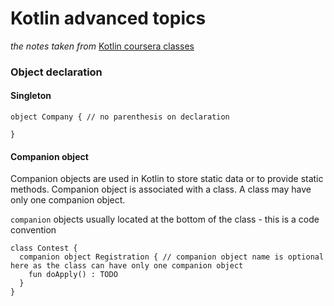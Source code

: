 # Kotlin advanced topics
_the notes taken from_ [Kotlin coursera classes](https://www.coursera.org/learn/advanced-programming-in-kotlin)

### Object declaration

#### Singleton
```
object Company { // no parenthesis on declaration
    
}

```

#### Companion object
Companion objects are used in Kotlin to store static data or to provide static methods. Companion object is associated with a class. A class may have only one companion object.

`companion` objects usually located at the bottom of the class - this is a code convention

```
class Contest {
  companion object Registration { // companion object name is optional here as the class can have only one companion object
    fun doApply() : TODO
  }
}

```


